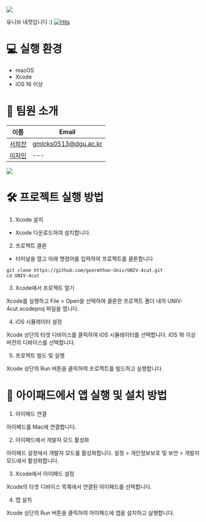 <div><img src="https://capsule-render.vercel.app/api?type=waving&color=0:99c229,100:009630&height=200&section=header&text=univ4cut&fontSize=90" /></div>

유니브 네컷입니다 :)
[![Hits](https://hits.seeyoufarm.com/api/count/incr/badge.svg?url=https%3A%2F%2Fgithub.com%2Fgoormthon-Univ%2FUNIV-4cut&count_bg=%23FFFFFF&title_bg=%23000000&icon=&icon_color=%23E7E7E7&title=hits&edge_flat=false)](https://hits.seeyoufarm.com)


# 💻 실행 환경 
- macOS
- Xcode
- iOS 16 이상




# 👋 팀원 소개

| 이름                                          | Email                |
| --------------------------------------------  | -------------------- |
| [서희찬](https://github.com/seochan99)      | gmlcks0513@dgu.ac.kr |
| [이자민](https://github.com/jamin_00) | --- |

<img src="https://img.shields.io/badge/Swift-FA7343?style=for-the-badge&logo=swift&logoColor=white" />

# 🛠️ 프로젝트 실행 방법
1. Xcode 설치

- Xcode 다운로드하여 설치합니다.

2. 프로젝트 클론

- 터미널을 열고 아래 명령어를 입력하여 프로젝트를 클론합니다
```
git clone https://github.com/goormthon-Univ/UNIV-4cut.git
cd UNIV-4cut
```

3. Xcode에서 프로젝트 열기

Xcode를 실행하고 File > Open을 선택하여 클론한 프로젝트 폴더 내의 UNIV-4cut.xcodeproj 파일을 엽니다.

4. iOS 시뮬레이터 설정

Xcode 상단의 타겟 디바이스를 클릭하여 iOS 시뮬레이터를 선택합니다. iOS 16 이상 버전의 디바이스를 선택합니다.

5. 프로젝트 빌드 및 실행

Xcode 상단의 Run 버튼을 클릭하여 프로젝트를 빌드하고 실행합니다.

# 📱 아이패드에서 앱 실행 및 설치 방법
1. 아이패드 연결

아이패드를 Mac에 연결합니다.

2. 아이패드에서 개발자 모드 활성화

아이패드 설정에서 개발자 모드를 활성화합니다.
설정 > 개인정보보호 및 보안 > 개발자 모드에서 활성화합니다.

3. Xcode에서 아이패드 설정

Xcode의 타겟 디바이스 목록에서 연결된 아이패드를 선택합니다.

4. 앱 설치

Xcode 상단의 Run 버튼을 클릭하여 아이패드에 앱을 설치하고 실행합니다.





